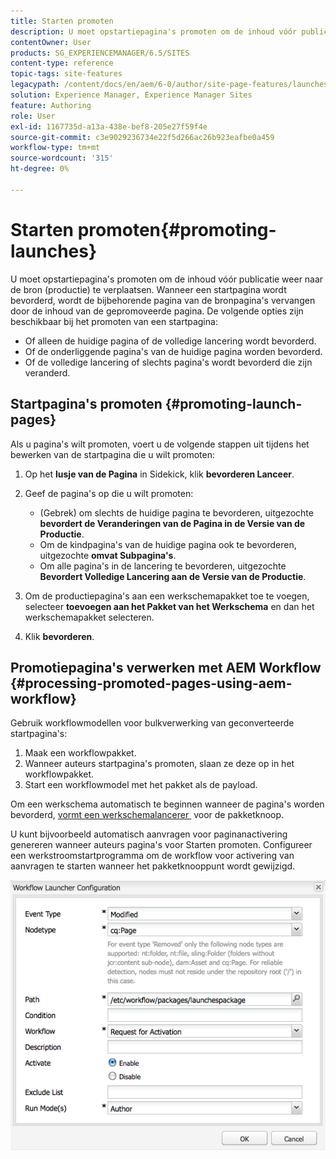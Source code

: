 ```yaml
---
title: Starten promoten
description: U moet opstartiepagina's promoten om de inhoud vóór publicatie weer naar de bron (productie) te verplaatsen. Wanneer een startpagina wordt bevorderd, wordt de bijbehorende pagina van de bronpagina's vervangen door de inhoud van de gepromoveerde pagina.
contentOwner: User
products: SG_EXPERIENCEMANAGER/6.5/SITES
content-type: reference
topic-tags: site-features
legacypath: /content/docs/en/aem/6-0/author/site-page-features/launches
solution: Experience Manager, Experience Manager Sites
feature: Authoring
role: User
exl-id: 1167735d-a13a-438e-bef8-205e27f59f4e
source-git-commit: c3e9029236734e22f5d266ac26b923eafbe0a459
workflow-type: tm+mt
source-wordcount: '315'
ht-degree: 0%

---
```


# Starten promoten{#promoting-launches}

U moet opstartiepagina&#39;s promoten om de inhoud vóór publicatie weer naar de bron (productie) te verplaatsen. Wanneer een startpagina wordt bevorderd, wordt de bijbehorende pagina van de bronpagina&#39;s vervangen door de inhoud van de gepromoveerde pagina. De volgende opties zijn beschikbaar bij het promoten van een startpagina:

* Of alleen de huidige pagina of de volledige lancering wordt bevorderd.
* Of de onderliggende pagina&#39;s van de huidige pagina worden bevorderd.
* Of de volledige lancering of slechts pagina&#39;s wordt bevorderd die zijn veranderd.

## Startpagina&#39;s promoten {#promoting-launch-pages}

Als u pagina&#39;s wilt promoten, voert u de volgende stappen uit tijdens het bewerken van de startpagina die u wilt promoten:

1. Op het **lusje van de Pagina** in Sidekick, klik **bevorderen Lanceer**.
1. Geef de pagina&#39;s op die u wilt promoten:

   * (Gebrek) om slechts de huidige pagina te bevorderen, uitgezochte **bevordert de Veranderingen van de Pagina in de Versie van de Productie**.
   * Om de kindpagina&#39;s van de huidige pagina ook te bevorderen, uitgezochte **omvat Subpagina&#39;s**.
   * Om alle pagina&#39;s in de lancering te bevorderen, uitgezochte **Bevordert Volledige Lancering aan de Versie van de Productie**.

1. Om de productiepagina&#39;s aan een werkschemapakket toe te voegen, selecteer **toevoegen aan het Pakket van het Werkschema** en dan het werkschemapakket selecteren.
1. Klik **bevorderen**.

## Promotiepagina&#39;s verwerken met AEM Workflow {#processing-promoted-pages-using-aem-workflow}

Gebruik workflowmodellen voor bulkverwerking van geconverteerde startpagina&#39;s:

1. Maak een workflowpakket.
1. Wanneer auteurs startpagina&#39;s promoten, slaan ze deze op in het workflowpakket.
1. Start een workflowmodel met het pakket als de payload.

Om een werkschema automatisch te beginnen wanneer de pagina&#39;s worden bevorderd, [&#x200B; vormt een werkschemalancerer &#x200B;](/help/sites-administering/workflows-starting.md#workflows-launchers) voor de pakketknoop.

U kunt bijvoorbeeld automatisch aanvragen voor paginanactivering genereren wanneer auteurs pagina&#39;s voor Starten promoten. Configureer een werkstroomstartprogramma om de workflow voor activering van aanvragen te starten wanneer het pakketknooppunt wordt gewijzigd.

![&#x200B; chlimage_1-136 &#x200B;](assets/chlimage_1-136.png)

